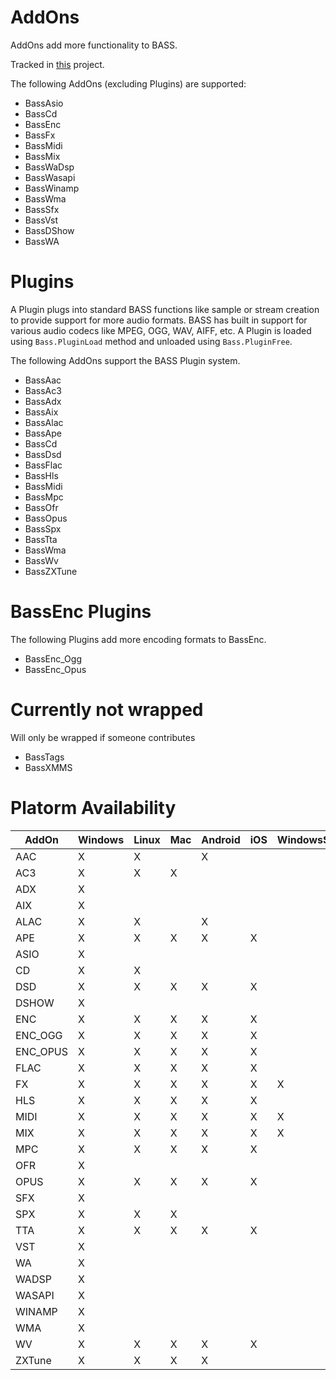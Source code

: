 # AddOns
AddOns add more functionality to BASS.

Tracked in [this](https://github.com/ManagedBass/ManagedBass.PInvoke/projects/2) project.

The following AddOns (excluding Plugins) are supported:
- BassAsio
- BassCd
- BassEnc
- BassFx
- BassMidi
- BassMix
- BassWaDsp
- BassWasapi
- BassWinamp
- BassWma
- BassSfx
- BassVst
- BassDShow
- BassWA

# Plugins
A Plugin plugs into standard BASS functions like sample or stream creation to provide support for more audio formats.
BASS has built in support for various audio codecs like MPEG, OGG, WAV, AIFF, etc.
A Plugin is loaded using `Bass.PluginLoad` method and unloaded using `Bass.PluginFree`.

The following AddOns support the BASS Plugin system.
- BassAac
- BassAc3
- BassAdx
- BassAix
- BassAlac
- BassApe
- BassCd
- BassDsd
- BassFlac
- BassHls
- BassMidi
- BassMpc
- BassOfr
- BassOpus
- BassSpx
- BassTta
- BassWma
- BassWv
- BassZXTune

# BassEnc Plugins
The following Plugins add more encoding formats to BassEnc.
- BassEnc_Ogg
- BassEnc_Opus

# Currently not wrapped
Will only be wrapped if someone contributes
- BassTags
- BassXMMS

# Platorm Availability
AddOn    | Windows | Linux | Mac | Android | iOS | WindowsStore
---------|---------|-------|-----|---------|-----|--------------
AAC      | X       | X     |     | X       |     |
AC3      | X       | X     | X   |         |     |
ADX      | X       |       |     |         |     |
AIX      | X       |       |     |         |     |
ALAC     | X       | X     |     | X       |     |
APE      | X       | X     | X   | X       | X   |
ASIO     | X       |       |     |         |     |
CD       | X       | X     |     |         |     |
DSD      | X       | X     | X   | X       | X   |
DSHOW    | X       |       |     |         |     |
ENC      | X       | X     | X   | X       | X   |
ENC_OGG  | X       | X     | X   | X       | X   |
ENC_OPUS | X       | X     | X   | X       | X   |
FLAC     | X       | X     | X   | X       | X   |
FX       | X       | X     | X   | X       | X   | X
HLS      | X       | X     | X   | X       | X   |
MIDI     | X       | X     | X   | X       | X   | X
MIX      | X       | X     | X   | X       | X   | X
MPC      | X       | X     | X   | X       | X   |
OFR      | X       |       |     |         |     |
OPUS     | X       | X     | X   | X       | X   |
SFX      | X       |       |     |         |     |
SPX      | X       | X     | X   |         |     |
TTA      | X       | X     | X   | X       | X   |
VST      | X       |       |     |         |     |
WA       | X       |       |     |         |     |
WADSP    | X       |       |     |         |     |
WASAPI   | X       |       |     |         |     |
WINAMP   | X       |       |     |         |     |
WMA      | X       |       |     |         |     |
WV       | X       | X     | X   | X       | X   |
ZXTune   | X       | X     | X   | X       |     |